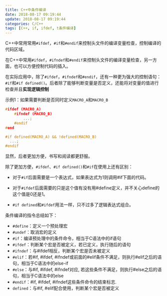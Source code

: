 ```yaml
---
title: C++中条件编译
date: 2018-08-17 09:19:44
update: 2018-08-17 09:19:44
categories: C/C++
tags: [C++, if, ifdef, t条件编译]
---
```


C++中常用常用`#ifdef`，`#if`和`#endif`来控制头文件的编译变量检查，控制编译的代码区域。

<!--more-->

在C++中常用`#ifdef`，`#ifndef`和`#endif`来控制头文件的编译变量检查，另一方面，也可以方便控制代码的插入。

在实际应用中，除了`#ifdef`，`#ifndef`和`#endif`，还有一种更为强大的控制语句：`#if`和`#if defined()`。后者除了能够判断变量是否定义，还能将对变量的值进行检查并且**实现逻辑控制**

示例1：如果需要判断是否同时定义`MACRO_A`和`MACRO_B`

```cpp
#ifdef (MACRO_A)  
    #ifndef (MACRO_B)  
        ...;  
    #endif  
#end
```

```cpp
#if defined(MACRO_A) && !defined(MACRO_B)  
  ...;
#endif 
```

显然，后者更加方便，书写和阅读都更舒服。

除了更加方便，`#ifdef`、`#if defined()`和`#if`在使用上还有区别：

* 对于`#if`后面需要是一个表达式，如果表达式为1则调用#if下面的代码。

* 对于`#ifdef`后面需要的只是这个值有没有用#define定义，并不关心define的这个值是0还是1。

* `#if defined`和`#ifdef`用法一样，只不过多了逻辑表达式组合。

条件编译的指令总结如下：

* `#define`：定义一个预处理宏
* `#undef`：取消宏的定义
* `#if`：编译预处理中的条件命令，相当于C语法中的if语句
* `#ifdef`：判断某个宏是否被定义，若已定义，执行随后的语句
* `#ifndef`：与#ifdef相反，判断某个宏是否未被定义
* `#elif`：若#if, #ifdef, #ifndef或前面的#elif条件不满足，则执行#elif之后的语句，相当于C语法中的else-if
* `#else`：与#if, #ifdef, #ifndef对应, 若这些条件不满足，则执行#else之后的语句，相当于C语法中的else
* `#endif`：#if, #ifdef, #ifndef这些条件命令的结束标志.
* `defined`：与#if, #elif配合使用，判断某个宏是否被定义